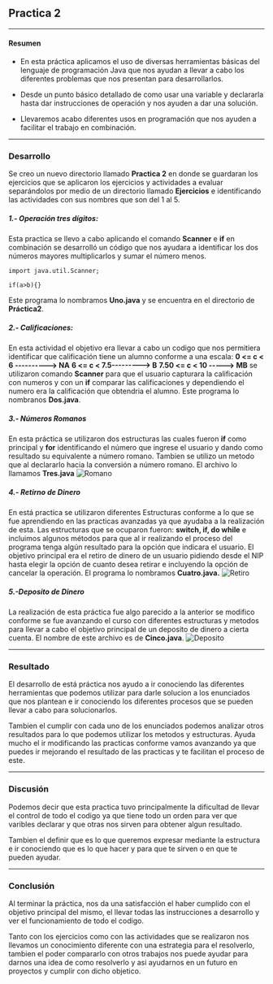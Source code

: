 ## Practica 2
---
#### Resumen
- En esta práctica aplicamos el uso de diversas herramientas básicas del lenguaje de programación Java que nos ayudan a llevar a cabo los diferentes problemas que nos presentan para desarrollarlos.

- Desde un punto básico detallado de como usar una variable y declararla hasta dar instrucciones de operación y nos ayuden a dar una solución.

- Llevaremos acabo diferentes usos en programación que nos ayuden a facilitar el trabajo en combinación.
---
### Desarrollo
Se creo un nuevo directorio llamado **Practica 2** en donde se guardaran los ejercicios que se aplicaron los ejercicios y actividades a evaluar separándolos por medio de un directorio llamado **Ejercicios** e identificando las actividades con sus nombres que son del 1 al 5.

##### 1.- Operación tres dígitos:
Esta practica se llevo a cabo aplicando el comando **Scanner** e **if** en combinación se desarrolló un código que nos ayudara a identificar los dos números mayores multiplicarlos y sumar el número menos.
```
import java.util.Scanner;

if(a>b){}
```
Este programa lo nombramos **Uno.java** y se encuentra en el directorio de **Práctica2**.

##### 2.- Calificaciones:
En esta actividad el objetivo era llevar a cabo un codigo que nos permitiera identificar que calificación tiene un alumno conforme a una escala:
**0 <= c < 6 ----------> NA**
**6 <= c < 7.5---------> B**
**7.50  <= c < 10 -----> MB**
se utilizaron comando **Scanner** para que el usuario capturara la calificación con numeros y con un **if** comparar las calificaciones y dependiendo el numero era la calificación que obtendria el alumno.
Este programa lo nombranos **Dos.java**.

##### 3.- Números Romanos
En esta práctica se utilizaron dos estructuras las cuales fueron **if** como principal y **for** identificando el número que ingrese el usuario y dando como resultado su equivalente a número romano.
Tambien se utilizo un metodo que al declararlo hacia la conversión a número romano.
El archivo lo llamamos **Tres.java**
![Romano](/assets/Romano.png)

##### 4.- Retirno de Dinero
En está practica se utilizaron diferentes Estructuras conforme a lo que se fue aprendiendo en las practicas avanzadas ya que ayudaba a la realización de esta.
Las estructuras que se ocuparon fueron: **switch, if, do while** e incluimos algunos métodos para que al ir realizando el proceso del programa tenga algún resultado para la opción que indicara el usuario.
El objetivo principal era el retiro de dinero de un usuario pidiendo desde el NIP hasta elegir la opción de cuanto desea retirar e incluyendo la opción de cancelar la operación.
El programa lo nombramos **Cuatro.java.**
![Retiro](/assets/Retiro.png)

##### 5.-Deposito de Dinero
La realización de esta práctica fue algo parecido a la anterior se modifico conforme se fue avanzando el curso con diferentes estructuras y metodos para llevar a cabo el objetivo principal de un deposito de dinero a cierta cuenta.
El nombre de este archivo es de **Cinco.java**.
![Deposito](/assets/Deposito.png)

---

### Resultado
El desarrollo de está práctica nos ayudo a ir conociendo las diferentes herramientas que podemos utilizar para darle solucion a los enunciados que nos plantean e ir conociendo los diferentes procesos que se pueden llevar a cabo para solucionarlos.

Tambien el cumplir con cada uno de los enunciados podemos analizar otros resultados para lo que podemos utilizar los metodos y estructuras.
Ayuda mucho el ir modificando las practicas conforme vamos avanzando ya que puedes ir mejorando el resultado de las practicas y te facilitan el proceso de este.

---
### Discusión
Podemos decir que esta practica tuvo principalmente la dificultad de llevar el control de todo el codigo ya que tiene todo un orden para ver que varibles declarar y que otras nos sirven para obtener algun resultado.

Tambien el definir que es lo que queremos expresar mediante la estructura e ir conociendo que es lo que hacer y para que te sirven o en que te pueden ayudar.

---
### Conclusión
Al terminar la práctica, nos da una satisfacción el haber cumplido con el objetivo principal del mismo, el llevar todas las instrucciones a desarrollo y ver el funcionamiento de todo el codigo.

Tanto con los ejercicios como con las actividades que se realizaron nos llevamos un conocimiento diferente con una estrategia para el resolverlo, tambien el poder compararlo con otros trabajos nos puede ayudar para darnos una idea de como resolverlo y asi ayudarnos en un futuro en proyectos y cumplir con dicho objetico.